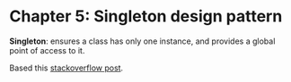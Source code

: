 # Chapter 5: Singleton design pattern

**Singleton**: ensures a class has only one instance, and provides a global point of access to it.

Based this [stackoverflow post](https://stackoverflow.com/questions/6760685/creating-a-singleton-in-python?noredirect=1&lq=1).